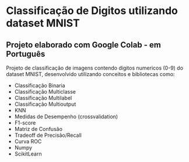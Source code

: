 # Classificação de Digitos utilizando dataset MNIST
## Projeto elaborado com Google Colab - em Português 

Projeto de classificação de imagens contendo digitos numericos (0-9) do dataset MNIST, desenvolvido utilizando conceitos e bibliotecas como:

- Classificação Binaria
- Classificação Multiclasse
- Classificação Multilabel
- Classificação Multioutput
- KNN
- Medidas de Desempenho (crossvalidation)
- F1-score
- Matriz de Confusão
- Tradeoff de Precisão/Recall
- Curva ROC
- Numpy
- ScikitLearn
